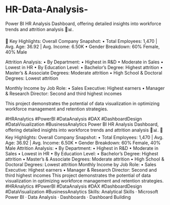 # HR-Data-Analysis-
Power BI HR Analysis Dashboard, offering detailed insights into workforce trends and attrition analysis 💼📊.

📌 Key Highlights:
Overall Company Snapshot:
• Total Employees: 1,470 | Avg. Age: 36.92 | Avg. Income: 6.50K
• Gender Breakdown: 60% Female, 40% Male

Attrition Analysis:
• By Department:
• Highest in R&D
• Moderate in Sales
• Lowest in HR
• By Education Level:
• Bachelor’s Degree: Highest attrition
• Master’s & Associate Degrees: Moderate attrition
• High School & Doctoral Degrees: Lowest attrition

Monthly Income by Job Role:
• Sales Executive: Highest earners
• Manager & Research Director: Second and third highest incomes

This project demonstrates the potential of data visualization in optimizing workforce management and retention strategies.

#HRAnalytics #PowerBI #DataAnalysis #DAX #DashboardDesign #DataVisualization #BusinessAnalytics
Power BI HR Analysis Dashboard, offering detailed insights into workforce trends and attrition analysis 💼📊. 📌 Key Highlights: Overall Company Snapshot: • Total Employees: 1,470 | Avg. Age: 36.92 | Avg. Income: 6.50K • Gender Breakdown: 60% Female, 40% Male Attrition Analysis: • By Department: • Highest in R&D • Moderate in Sales • Lowest in HR • By Education Level: • Bachelor’s Degree: Highest attrition • Master’s & Associate Degrees: Moderate attrition • High School & Doctoral Degrees: Lowest attrition Monthly Income by Job Role: • Sales Executive: Highest earners • Manager & Research Director: Second and third highest incomes This project demonstrates the potential of data visualization in optimizing workforce management and retention strategies. #HRAnalytics #PowerBI #DataAnalysis #DAX #DashboardDesign #DataVisualization #BusinessAnalytics
Skills: Analytical Skills · Microsoft Power BI · Data Analysis · Dashboards · Dashboard Building
